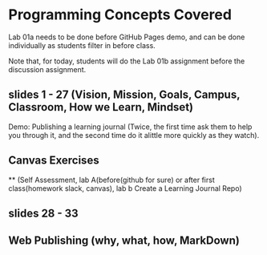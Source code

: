 # Programming Concepts Covered

Lab 01a needs to be done before GitHub Pages demo, and can be done individually as students filter in before class.

Note that, for today, students will do the Lab 01b assignment before the discussion assignment.

## slides 1 - 27 (Vision, Mission, Goals, Campus, Classroom, How we Learn, Mindset)

Demo: Publishing a learning journal (Twice, the first time ask them to help you through it, and the second time do it alittle more quickly as they watch).

## Canvas Exercises

** (Self Assessment, lab A(before(github for sure) or after first class(homework slack, canvas), lab b Create a Learning Journal Repo)

## slides 28 - 33

## Web Publishing (why, what, how, MarkDown)
